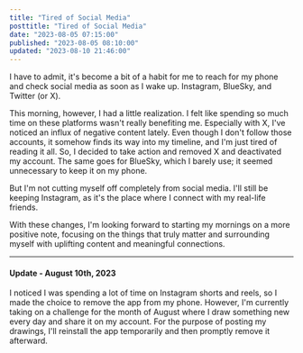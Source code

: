 ```yaml
---
title: "Tired of Social Media"
posttitle: "Tired of Social Media"
date: "2023-08-05 07:15:00"
published: "2023-08-05 08:10:00"
updated: "2023-08-10 21:46:00"
---
```



I have to admit, it's become a bit of a habit for me to reach for my phone and check social media as soon as I wake up. Instagram, BlueSky, and Twitter (or X).

This morning, however, I had a little realization. I felt like spending so much time on these platforms wasn't really benefiting me. 
Especially with X, I've noticed an influx of negative content lately. Even though I don't follow those accounts, it somehow finds its way into my timeline, 
and I'm just tired of reading it all. So, I decided to take action and removed X and deactivated my account. 
The same goes for BlueSky, which I barely use; it seemed unnecessary to keep it on my phone.

But I'm not cutting myself off completely from social media. 
I'll still be keeping Instagram, as it's the place where I connect with my real-life friends.

With these changes, I'm looking forward to starting my mornings on a more positive note, focusing on the things that truly matter and surrounding myself with uplifting content and meaningful connections.

---

#### Update - August 10th, 2023

I noticed I was spending a lot of time on Instagram shorts and reels, so I made the choice to remove the app from my phone. However, I'm currently taking on a challenge for the month of August where I draw something new every day and share it on my account. For the purpose of posting my drawings, I'll reinstall the app temporarily and then promptly remove it afterward.